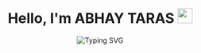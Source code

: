 <h1 align="center">Hello, I'm ABHAY TARAS  <img src="https://github.com/TheDudeThatCode/TheDudeThatCode/blob/master/Assets/Hi.gif" width="30"> </h1>

<p align="center">
  <img src="https://readme-typing-svg.herokuapp.com?font=&color=964EF7&lines=Software+Developer;Backend+Dev;Network+Security+Nerd;DevOpsEnthu;Obviously+I+use+Linux;I+speak+multiple+languages&center=true" alt="Typing SVG">
</p>

 
 
 
 
